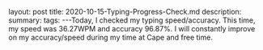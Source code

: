 layout: post
title: 2020-10-15-Typing-Progress-Check.md
description: 
summary: 
tags: 
---Today, I checked my typing speed/accuracy. This time, my speed was 36.27WPM and accuracy 96.87%. I will constantly improve on my accuracy/speed during my time at Cape and free time.
